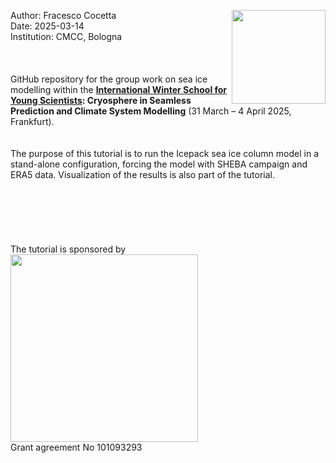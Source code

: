Author: Fracesco Cocetta <img src="https://s3.amazonaws.com/resumator/customer_20200915130155_8HA19PA6VHIGHXM4/logos/20201001134925_CMCCorizzontaleCOLORE_BLU.png" align="right" width="150">  <br>
Date: 2025-03-14  <br>
Institution: CMCC, Bologna        
<br>
<br>
<br>
GitHub repository for the group work on sea ice modelling within the [**International Winter School for Young Scientists**](https://www.uni-frankfurt.de/158506041/Winter_School___Cryosphere_in_Seamless_Prediction_and_Climate_System_Modelling?)**: Cryosphere in Seamless Prediction and Climate System Modelling**
(31 March – 4 April 2025, Frankfurt). 
<br>
<br>
<br>
The purpose of this tutorial is to run the Icepack sea ice column model in a stand-alone configuration, forcing the model with SHEBA campaign and ERA5 data.
Visualization of the results is also part of the tutorial.
<br>
<br>
<br>
<br>
<br>
<br>
<br>
The tutorial is sponsored by <br>
<img src="https://www.imt-atlantique.fr/sites/default/files/styles/w292noagrandissement/public/projetderecherche/Edito%20Model-Lab.png?itok=ClyZaNrX" width="300"> <br>
Grant agreement No 101093293
